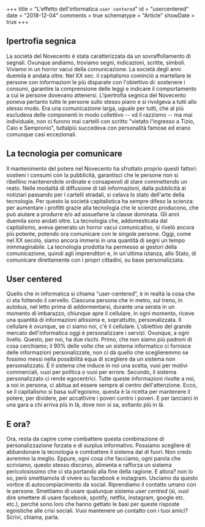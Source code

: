 +++
title = "L'effetto dell'informatica `user centered`"
id = "usercentered"
date = "2018-12-04"
comments = true
schematype = "Article"
showDate = true
+++

## Ipertrofia segnica
La società del Novecento è stata caratterizzata da un sovraffollamento di segnali. Ovunque andiamo, troviamo segni, indicazioni, scritte, simboli. Viviamo in un horror vacui della comunicazione. La società degli anni duemila è andata oltre. Nel XX sec. il capitalismo cominciò a martellare le persone con informazioni le più disparate con l'obiettivo di: sostenere i consumi, garantire la comprensione delle leggi e indicare il comportamento a cui le persone dovevano attenersi. L'ipertrofia segnica del Novecento poneva pertanto tutte le persone sullo stesso piano e si rivolgeva a tutti allo stesso modo. Era una comunicazione larga, uguale per tutti, che al più escludeva delle componenti in modo collettivo -- vd il razzismo -- ma mai individuale, non ci furono mai cartelli con scritto "vietato l'ingresso a Tizio, Caio e Sempronio", tuttalpiù succedeva con personalità famose ed erano comunque casi eccezionali. 

## La tecnologia per comunicare
Il mantenimento del potere nel Novecento ha sfruttato proprio questi fattori: sostieni i consumi con la pubblicità, garantisci che le persone non si ribellino mantenendole ordinate e consapevoli di stare commettendo un reato. Nelle modalità di diffusione di tali informazioni, dalla pubblicità ai notiziari passando per i cartelli stradali, si celava lo stato dell'arte della tecnologia. Per questo la società capitalistica ha sempre difeso la scienza: per aumentare i profitti grazie alla tecnologia che le scienze producono, che può aiutare a produrre e/o ad assuefarre la classe dominata. Gli anni duemila sono andati oltre. La tecnologia che, addomesticata dal capitalismo, aveva generato un horror vacui comunicativo, si rivelò ancora più potente, potendo ora comunicare con le singole persone. Oggi, come nel XX secolo, siamo ancora immersi in una quantità di segni un tempo inimmaginabile.  La tecnologia prodotta ha permesso ai gestori della comunicazione, quindi agli imprenditori e, in un'ultima istanza, allo Stato, di comunicare direttamente con i propri cittadini, su base personalizzata. 

## User centered
Quello che in informatica si chiama "user-centered", è in realtà la cosa che ci sta fottendo il cervello. Ciascuna persona che in metro, sul treno, in autobus, nel letto prima di addormentarsi, durante una serata in un momento di imbarazzo, chiunque apre il cellulare, in ogni momento, riceve una quantità di informazioni altissima e, soprattutto, personalizzata. Il cellulare è ovunque, se ci siamo noi, c'è il cellulare. L'obiettivo del grande mercato dell'informatica oggi è personalizzare i servizi. Ovunque, a ogni livello. Questo, per noi, ha due rischi. Primo, che non siamo più padroni di cosa cerchiamo; il  90% delle volte che un sistema informatico ci fornisce delle informazioni personalizzate, non ci dà quello che sceglieremmo se fossimo messi nella possibilità equa di scegliere da un sistema non personalizzato. È il sistema che induce in noi una scelta, vuoi per motivi commerciali, vuoi per politica o vuoi per errore. Secondo, il sistema personalizzato ci rende egocentrici. Tutte queste informazioni rivolte a noi, a noi in persona, ci abitua ad essere sempre al centro dell'attenzione. Ecco, se il capitalismo si basa sull'egoismo, questa è la ricetta per mantenere il potere, per dividere, per accattivire i poveri contro i poveri. E per lanciarci in una gara a chi arriva più in là, dove non si sa, soltanto più in là.

## E ora?
Ora, resta da capire come combattere questa combinazione di personalizzazione forzata e di surplus informativo. Possiamo scegliere di abbandonare la tecnologia e combattere il sistema dal di fuori. Non credo avremmo la meglio. Eppure, ogni cosa che facciamo, ogni parola che scriviamo, questo stesso discorso, alimenta e rafforza un sistema pericolosissimo che ci sta portando alla fine della ragione. E allora? non lo so, però smettiamola di vivere su facebook e instagram. Usciamo da questo vortice di autocompiacimento da social. Riprendiamo il contatto umano con le persone. Smettiamo di usare qualunque sistema _user centred_ (sì, vuol dire smettere di usare facebook, spotify, netflix, instagram, google etc. etc.), perché sono loro che hanno gettato le basi per queste risposte egoistiche alle crisi sociali. Vuoi mantenere un contatto con i tuoi amici? Scrivi, chiama, parla.
